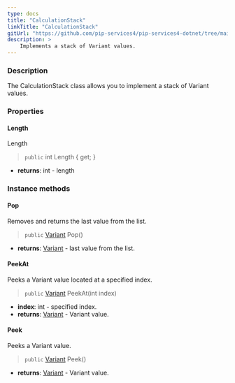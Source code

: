 ```yaml
---
type: docs
title: "CalculationStack"
linkTitle: "CalculationStack"
gitUrl: "https://github.com/pip-services4/pip-services4-dotnet/tree/main/pip-services4-expressions-dotnet"
description: > 
    Implements a stack of Variant values.
---
```


### Description

The CalculationStack class allows you to implement a stack of Variant values.

### Properties

#### Length
Length
> `public` int Length { get; }

- **returns**: int - length


### Instance methods

#### Pop
Removes and returns the last value from the list.
> `public` [Variant](../../variants/variant) Pop()

- **returns**: [Variant](../../variants/variant) - last value from the list.

#### PeekAt
Peeks a Variant value located at a specified index.
> `public` [Variant](../../variants/variant) PeekAt(int index)

- **index**: int - specified index.
- **returns**: [Variant](../../variants/variant) - Variant value.

#### Peek
Peeks a Variant value.
> `public` [Variant](../../variants/variant) Peek()

- **returns**: [Variant](../../variants/variant) - Variant value.


